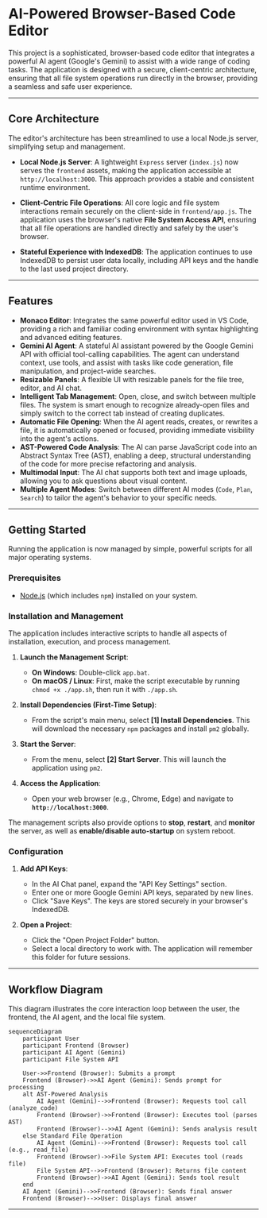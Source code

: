 # AI-Powered Browser-Based Code Editor

This project is a sophisticated, browser-based code editor that integrates a powerful AI agent (Google's Gemini) to assist with a wide range of coding tasks. The application is designed with a secure, client-centric architecture, ensuring that all file system operations run directly in the browser, providing a seamless and safe user experience.

---

## Core Architecture

The editor's architecture has been streamlined to use a local Node.js server, simplifying setup and management.

*   **Local Node.js Server**: A lightweight `Express` server (`index.js`) now serves the `frontend` assets, making the application accessible at `http://localhost:3000`. This approach provides a stable and consistent runtime environment.

*   **Client-Centric File Operations**: All core logic and file system interactions remain securely on the client-side in `frontend/app.js`. The application uses the browser's native **File System Access API**, ensuring that all file operations are handled directly and safely by the user's browser.

*   **Stateful Experience with IndexedDB**: The application continues to use IndexedDB to persist user data locally, including API keys and the handle to the last used project directory.

---

## Features

*   **Monaco Editor**: Integrates the same powerful editor used in VS Code, providing a rich and familiar coding environment with syntax highlighting and advanced editing features.
*   **Gemini AI Agent**: A stateful AI assistant powered by the Google Gemini API with official tool-calling capabilities. The agent can understand context, use tools, and assist with tasks like code generation, file manipulation, and project-wide searches.
*   **Resizable Panels**: A flexible UI with resizable panels for the file tree, editor, and AI chat.
*   **Intelligent Tab Management**: Open, close, and switch between multiple files. The system is smart enough to recognize already-open files and simply switch to the correct tab instead of creating duplicates.
*   **Automatic File Opening**: When the AI agent reads, creates, or rewrites a file, it is automatically opened or focused, providing immediate visibility into the agent's actions.
*   **AST-Powered Code Analysis**: The AI can parse JavaScript code into an Abstract Syntax Tree (AST), enabling a deep, structural understanding of the code for more precise refactoring and analysis.
*   **Multimodal Input**: The AI chat supports both text and image uploads, allowing you to ask questions about visual content.
*   **Multiple Agent Modes**: Switch between different AI modes (`Code`, `Plan`, `Search`) to tailor the agent's behavior to your specific needs.

---

## Getting Started

Running the application is now managed by simple, powerful scripts for all major operating systems.

### Prerequisites

*   [Node.js](https://nodejs.org/) (which includes `npm`) installed on your system.

### Installation and Management

The application includes interactive scripts to handle all aspects of installation, execution, and process management.

1.  **Launch the Management Script**:
    *   **On Windows**: Double-click `app.bat`.
    *   **On macOS / Linux**: First, make the script executable by running `chmod +x ./app.sh`, then run it with `./app.sh`.

2.  **Install Dependencies (First-Time Setup)**:
    *   From the script's main menu, select **[1] Install Dependencies**. This will download the necessary `npm` packages and install `pm2` globally.

3.  **Start the Server**:
    *   From the menu, select **[2] Start Server**. This will launch the application using `pm2`.

4.  **Access the Application**:
    *   Open your web browser (e.g., Chrome, Edge) and navigate to **`http://localhost:3000`**.

The management scripts also provide options to **stop**, **restart**, and **monitor** the server, as well as **enable/disable auto-startup** on system reboot.

### Configuration

1.  **Add API Keys**:
    *   In the AI Chat panel, expand the "API Key Settings" section.
    *   Enter one or more Google Gemini API keys, separated by new lines.
    *   Click "Save Keys". The keys are stored securely in your browser's IndexedDB.

2.  **Open a Project**:
    *   Click the "Open Project Folder" button.
    *   Select a local directory to work with. The application will remember this folder for future sessions.

---

## Workflow Diagram

This diagram illustrates the core interaction loop between the user, the frontend, the AI agent, and the local file system.

```mermaid
sequenceDiagram
    participant User
    participant Frontend (Browser)
    participant AI Agent (Gemini)
    participant File System API

    User->>Frontend (Browser): Submits a prompt
    Frontend (Browser)->>AI Agent (Gemini): Sends prompt for processing
    alt AST-Powered Analysis
        AI Agent (Gemini)-->>Frontend (Browser): Requests tool call (analyze_code)
        Frontend (Browser)->>Frontend (Browser): Executes tool (parses AST)
        Frontend (Browser)-->>AI Agent (Gemini): Sends analysis result
    else Standard File Operation
        AI Agent (Gemini)-->>Frontend (Browser): Requests tool call (e.g., read_file)
        Frontend (Browser)->>File System API: Executes tool (reads file)
        File System API-->>Frontend (Browser): Returns file content
        Frontend (Browser)->>AI Agent (Gemini): Sends tool result
    end
    AI Agent (Gemini)-->>Frontend (Browser): Sends final answer
    Frontend (Browser)-->>User: Displays final answer
```

---

